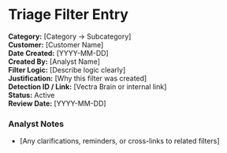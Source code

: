 # Triage Filter Entry

**Category:** [Category → Subcategory]  
**Customer:** [Customer Name]  
**Date Created:** [YYYY-MM-DD]  
**Created By:** [Analyst Name]  
**Filter Logic:** [Describe logic clearly]  
**Justification:** [Why this filter was created]  
**Detection ID / Link:** [Vectra Brain or internal link]  
**Status:** Active  
**Review Date:** [YYYY-MM-DD]  

### Analyst Notes
- [Any clarifications, reminders, or cross-links to related filters]
